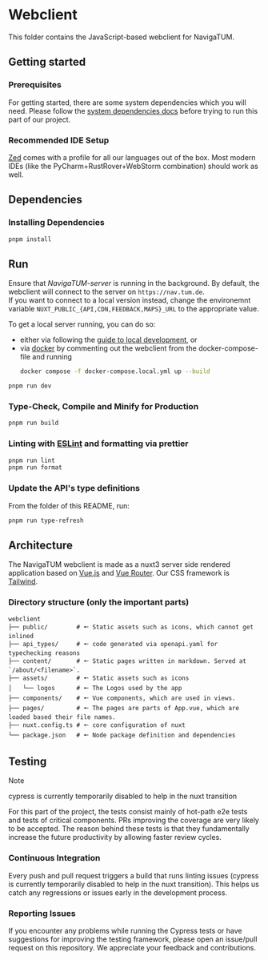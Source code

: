 # Webclient

This folder contains the JavaScript-based webclient for NavigaTUM.

## Getting started

### Prerequisites

For getting started, there are some system dependencies which you will need.
Please follow the [system dependencies docs](/SYSTEM_DEPENDENCIES.md) before trying to run this part of
our project.

### Recommended IDE Setup

[Zed](https://zed.dev/) comes with a profile for all our languages out of the box.
Most modern IDEs (like the PyCharm+RustRover+WebStorm combination) should work as well.

## Dependencies

### Installing Dependencies

```sh
pnpm install
```

## Run

Ensure that _NavigaTUM-server_ is running in the background.
By default, the webclient will connect to the server on `https://nav.tum.de`.  
If you want to connect to a local version instead, change the environemnt
variable `NUXT_PUBLIC_{API,CDN,FEEDBACK,MAPS}_URL` to the appropriate value.

To get a local server running, you can do so:

- either via following the [guide to local development](../server/README.md), or
- via [docker](https://docs.docker.com/) by commenting out the webclient from the docker-compose-file and running
  ```sh
  docker compose -f docker-compose.local.yml up --build
  ```

```sh
pnpm run dev
```

### Type-Check, Compile and Minify for Production

```sh
pnpm run build
```

### Linting with [ESLint](https://eslint.org/) and formatting via prettier

```sh
pnpm run lint
pnpm run format
```

### Update the API's type definitions

From the folder of this README, run:

```sh
pnpm run type-refresh
```

## Architecture

The NavigaTUM webclient is made as a nuxt3 server side rendered application based on [Vue.js](https://vuejs.org/)
and [Vue Router](https://router.vuejs.org/).
Our CSS framework is [Tailwind](https://tailwindcss.com/).

### Directory structure (only the important parts)

```plain
webclient
├── public/        # 🠔 Static assets such as icons, which cannot get inlined
├── api_types/     # 🠔 code generated via openapi.yaml for typechecking reasons
├── content/       # 🠔 Static pages written in markdown. Served at `/about/<filename>`.
├── assets/        # 🠔 Static assets such as icons
│   └── logos      # 🠔 The Logos used by the app
├── components/    # 🠔 Vue components, which are used in views.
├── pages/         # 🠔 The pages are parts of App.vue, which are loaded based their file names.
├── nuxt.config.ts # 🠔 core configuration of nuxt
└── package.json   # 🠔 Node package definition and dependencies
```

## Testing

> [!NOTE]
> cypress is currently temporarily disabled to help in the nuxt transition

For this part of the project, the tests consist mainly of hot-path e2e tests and tests of critical components.
PRs improving the coverage are very likely to be accepted.
The reason behind these tests is that they fundamentally increase the future productivity by allowing faster review
cycles.

### Continuous Integration

Every push and pull request triggers a build that runs linting issues (cypress is currently temporarily disabled to help
in the nuxt transition).
This helps us catch any regressions or issues early in the development process.

### Reporting Issues

If you encounter any problems while running the Cypress tests or have suggestions for improving the testing framework,
please open an issue/pull request on this repository.
We appreciate your feedback and contributions.

